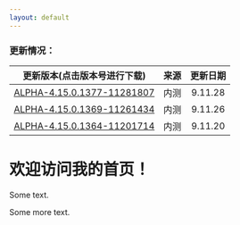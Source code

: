 ```yaml
---
layout: default
---
```


### 更新情况：

| 更新版本(点击版本号进行下载) | 来源 | 更新日期 |  
|:------:|:------:|:------:|  
| [ALPHA-4.15.0.1377-11281807](https://www.lanzous.com/tp/i7nrn8d) | 内测 | 9.11.28 |  
| [ALPHA-4.15.0.1369-11261434](https://www.lanzous.com/tp/i7loxyj) | 内测 | 9.11.26 |  
| [ALPHA-4.15.0.1364-11201714](https://www.lanzous.com/tp/i7h0ida) | 内测 | 9.11.20 |  

<div class="menu">
<?php include 'menu.php';?>
</div>

<h1>欢迎访问我的首页！</h1>
<p>Some text.</p>
<p>Some more text.</p>
